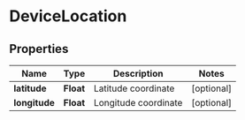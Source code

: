 
# DeviceLocation

## Properties
Name | Type | Description | Notes
------------ | ------------- | ------------- | -------------
**latitude** | **Float** | Latitude coordinate |  [optional]
**longitude** | **Float** | Longitude coordinate |  [optional]



